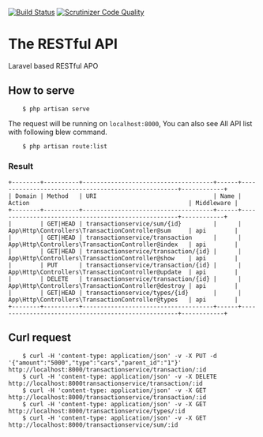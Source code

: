 [![Build Status](https://travis-ci.org/coffeetalkh/test-service.svg?branch=master)](https://travis-ci.org/coffeetalkh/test-service)
[![Scrutinizer Code Quality](https://scrutinizer-ci.com/g/coffeetalkh/test-service/badges/quality-score.png?b=master)](https://scrutinizer-ci.com/g/coffeetalkh/test-service/?branch=master)

# The RESTful API

Laravel based RESTful APO

## How to serve

```
    $ php artisan serve
```

The request will be running on ```localhost:8000```, You can also see All API list with following blew command.

```
    $ php artisan route:list
```

### Result
```
+--------+----------+-------------------------------------+------+----------------------------------------------------+------------+
| Domain | Method   | URI                                 | Name | Action                                             | Middleware |
+--------+----------+-------------------------------------+------+----------------------------------------------------+------------+
|        | GET|HEAD | transactionservice/sum/{id}         |      | App\Http\Controllers\TransactionController@sum     | api        |
|        | GET|HEAD | transactionservice/transaction      |      | App\Http\Controllers\TransactionController@index   | api        |
|        | GET|HEAD | transactionservice/transaction/{id} |      | App\Http\Controllers\TransactionController@show    | api        |
|        | PUT      | transactionservice/transaction/{id} |      | App\Http\Controllers\TransactionController@update  | api        |
|        | DELETE   | transactionservice/transaction/{id} |      | App\Http\Controllers\TransactionController@destroy | api        |
|        | GET|HEAD | transactionservice/types/{id}       |      | App\Http\Controllers\TransactionController@types   | api        |
+--------+----------+-------------------------------------+------+----------------------------------------------------+------------+
```

## Curl request

```
    $ curl -H 'content-type: application/json' -v -X PUT -d '{"amount":"5000","type":"cars","parent_id":"1"}' http://localhost:8000/transactionservice/transaction/:id
    $ curl -H 'content-type: application/json' -v -X DELETE http://localhost:8000transactionservice/transaction/:id
    $ curl -H 'content-type: application/json' -v -X GET http://localhost:8000/transactionservice/transaction/:id
    $ curl -H 'content-type: application/json' -v -X GET http://localhost:8000/transactionservice/types/:id
    $ curl -H 'content-type: application/json' -v -X GET http://localhost:8000/transactionservice/sum/:id
```
